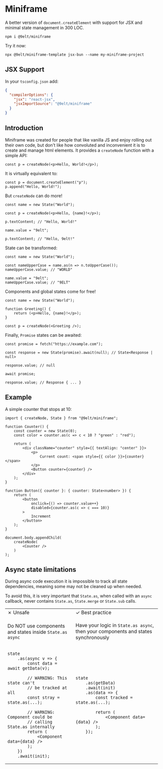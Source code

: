 # Miniframe

A better version of `document.createElement` with support for JSX and minimal state
management in 300 LOC.

```
npm i @9elt/miniframe
```

Try it now:

```
npx @9elt/miniframe-template jsx-bun --name my-miniframe-project
```

## JSX Support

In your `tsconfig.json` add:

```json
{
  "compilerOptions": {
    "jsx": "react-jsx",
    "jsxImportSource": "@9elt/miniframe"
  }
}
```

## Introduction

Miniframe was created for people that like vanilla JS and enjoy rolling out their own code,
but don't like how convoluted and inconvenient it is to create and manage html elements. It
provides a `createNode` function with a simple API:

```tsx
const p = createNode(<p>Hello, World!</p>);
```

It is virtually equivalent to:

```tsx
const p = document.createElement("p");
p.append("Hello, World!");
```

But `createNode` can do more!

```tsx
const name = new State("World");

const p = createNode(<p>Hello, {name}!</p>);

p.textContent; // "Hello, World!"

name.value = "9elt";

p.textContent; // "Hello, 9elt!"
```

State can be transformed:

```tsx
const name = new State("World");

const nameUpperCase = name.as(n => n.toUpperCase());
nameUpperCase.value; // "WORLD"

name.value = "9elt";
nameUpperCase.value; // "9ELT"
```

Components and global states come for free!

```tsx
const name = new State("World");

function Greeting() {
    return (<p>Hello, {name}!</p>);
}

const p = createNode(<Greeting />);
```

Finally, `Promise` states can be awaited:

```tsx
const promise = fetch("https://example.com");

const response = new State(promise).await(null); // State<Response | null>

response.value; // null

await promise;

response.value; // Response { ... }
```

## Example

A simple counter that stops at 10:

```tsx
import { createNode, State } from "@9elt/miniframe";

function Counter() {
    const counter = new State(0);
    const color = counter.as(c => c < 10 ? "green" : "red");

    return (
        <div className="counter" style={{ textAlign: "center" }}>
            <p>
                Current count: <span style={{ color }}>{counter}</span>
            </p>
            <Button counter={counter} />
        </div>
    );
}

function Button({ counter }: { counter: State<number> }) {
    return (
        <button
            onclick={() => counter.value++}
            disabled={counter.as(c => c === 10)}
        >
            Increment
        </button>
    );
}

document.body.appendChild(
    createNode(
        <Counter />
    )
);
```

## Async state limitations

During async code execution it is impossible to track all state dependencies,
meaning some may not be cleaned up when needed.

To avoid this, it is very important that `State.as`, when called with an `async`
callback, never contains `State.as`, `State.merge` or `State.sub` calls.

<table>
<tr><td>✗ Unsafe</td><td>✓ Best practice</td></tr>
<tr></tr>

<tr>
<td>

Do NOT use components and states inside `State.as async`

</td>
<td>

Have your logic in `State.as async`, then your components and states
synchronously

</td>
</tr>

<tr>
<td>

```tsx
state
    .as(async v => {
        const data = await getData(v);

        // WARNING: This state can't
        // be tracked at all
        const stray = state.as(...);

        // WARNING: Component could be
        // calling State.as internally
        return (
            <Component data={data} />
        );
    })
    .await(init);
```

</td>
<td>

```tsx
state
    .as(getData)
    .await(init)
    .as(data => {
        const tracked = state.as(...);

        return (
            <Component data={data} />
        );
    });
```

</td>
</tr>
</table>
